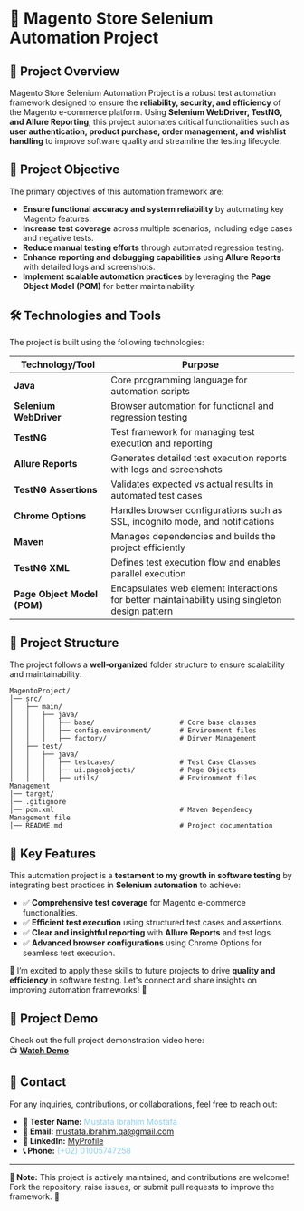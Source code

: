 # 🚀 Magento Store Selenium Automation Project

## 📖 Project Overview
Magento Store Selenium Automation Project is a robust test automation framework designed to ensure the **reliability, security, and efficiency** of the Magento e-commerce platform. Using **Selenium WebDriver, TestNG, and Allure Reporting**, this project automates critical functionalities such as **user authentication, product purchase, order management, and wishlist handling** to improve software quality and streamline the testing lifecycle.

## 🎯 Project Objective
The primary objectives of this automation framework are:
- **Ensure functional accuracy and system reliability** by automating key Magento features.
- **Increase test coverage** across multiple scenarios, including edge cases and negative tests.
- **Reduce manual testing efforts** through automated regression testing.
- **Enhance reporting and debugging capabilities** using **Allure Reports** with detailed logs and screenshots.
- **Implement scalable automation practices** by leveraging the **Page Object Model (POM)** for better maintainability.

## 🛠️ Technologies and Tools
The project is built using the following technologies:

| Technology/Tool            | Purpose                                                                                         |
|---------------------------|-------------------------------------------------------------------------------------------------|
| **Java**                  | Core programming language for automation scripts                                                |
| **Selenium WebDriver**    | Browser automation for functional and regression testing                                        |
| **TestNG**                | Test framework for managing test execution and reporting                                        |
| **Allure Reports**        | Generates detailed test execution reports with logs and screenshots                             |
| **TestNG Assertions**     | Validates expected vs actual results in automated test cases                                    |
| **Chrome Options**        | Handles browser configurations such as SSL, incognito mode, and notifications                   |
| **Maven**                 | Manages dependencies and builds the project efficiently                                         |
| **TestNG XML**            | Defines test execution flow and enables parallel execution                                      |
| **Page Object Model (POM)** | Encapsulates web element interactions for better maintainability using singleton design pattern |

## 📂 Project Structure
The project follows a **well-organized** folder structure to ensure scalability and maintainability:

```
MagentoProject/
│── src/
│   ├── main/
│   │   ├── java/
│   │   │   ├── base/                     # Core base classes
│   │   │   ├── config.environment/       # Environment files
│   │   │   ├── factory/                  # Dirver Management
│   ├── test/
│   │   ├── java/
│   │   │   ├── testcases/                # Test Case Classes
│   │   │   ├── ui.pageobjects/           # Page Objects
│   │   │   ├── utils/                    # Environment files Management
│── target/
│── .gitignore
│── pom.xml                               # Maven Dependency Management file
│── README.md                             # Project documentation
```

## 🌟 Key Features
This automation project is a **testament to my growth in software testing** by integrating best practices in **Selenium automation** to achieve:

- ✅ **Comprehensive test coverage** for Magento e-commerce functionalities.
- ✅ **Efficient test execution** using structured test cases and assertions.
- ✅ **Clear and insightful reporting** with **Allure Reports** and test logs.
- ✅ **Advanced browser configurations** using Chrome Options for seamless test execution.

🔹 I’m excited to apply these skills to future projects to drive **quality and efficiency** in software testing. Let's connect and share insights on improving automation frameworks! 🚀

## 🎥 Project Demo
Check out the full project demonstration video here:  
📺 **[Watch Demo](https://drive.google.com/file/d/1dcqHG1f8PLhnJg7GdlYLHh9r9j-lGiEn/view?usp=sharing)** 

## 📩 Contact
For any inquiries, contributions, or collaborations, feel free to reach out:

- **👤 Tester Name:** <span style="color:#89CFF0">Mustafa Ibrahim Mostafa</span>
- **📧 Email:** <span style="color:#89CFF0">mustafa.ibrahim.qa@gmail.com</span>
- **🔗 LinkedIn:** [MyProfile](https://www.linkedin.com/in/mostafa-ibrahim-mostafa/)
- **📞 Phone:** <span style="color:#89CFF0">(+02) 01005747258</span>

---
**📌 Note:** This project is actively maintained, and contributions are welcome! Fork the repository, raise issues, or submit pull requests to improve the framework. 🚀

